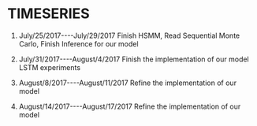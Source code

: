 # TIMESERIES
1. July/25/2017----July/29/2017
Finish HSMM, Read Sequential Monte Carlo, Finish Inference for our model

2. July/31/2017----August/4/2017
Finish the implementation of our model
LSTM experiments

3. August/8/2017----August/11/2017
Refine the implementation of our model


4. August/14/2017----August/17/2017
Refine the implementation of our model
